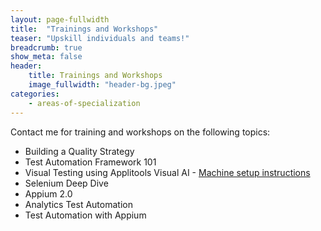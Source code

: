 ```yaml
---
layout: page-fullwidth
title:  "Trainings and Workshops"
teaser: "Upskill individuals and teams!"
breadcrumb: true
show_meta: false
header:
    title: Trainings and Workshops
    image_fullwidth: "header-bg.jpeg"
categories:
    - areas-of-specialization
---
```


Contact me for training and workshops on the following topics:
* Building a Quality Strategy
* Test Automation Framework 101
* Visual Testing using Applitools Visual AI - <a href="GettingStartedWithVisualAI-Workshop.pdf">Machine setup instructions</a>
* Selenium Deep Dive
* Appium 2.0
* Analytics Test Automation
* Test Automation with Appium